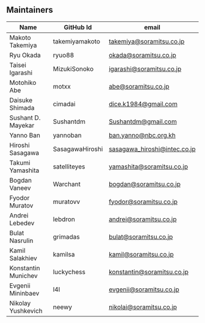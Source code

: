 ## Maintainers

| Name | GitHub Id | email |
|---|---|---|
| Makoto Takemiya | takemiyamakoto | takemiya@soramitsu.co.jp |
| Ryu Okada | ryuo88 | okada@soramitsu.co.jp |
| Taisei Igarashi | MizukiSonoko | igarashi@soramitsu.co.jp |
| Motohiko Abe | motxx | abe@soramitsu.co.jp |
| Daisuke Shimada | cimadai | dice.k1984@gmail.com |
| Sushant D. Mayekar | Sushantdm |  Sushantdm@gmail.com |
| Yanno Ban | yannoban | ban.yanno@nbc.org.kh
| Hiroshi Sasagawa | SasagawaHiroshi | sasagawa_hiroshi@intec.co.jp |
| Takumi Yamashita | satelliteyes | yamashita@soramitsu.co.jp |
| Bogdan Vaneev | Warchant | bogdan@soramitsu.co.jp |
| Fyodor Muratov | muratovv | fyodor@soramitsu.co.jp |
| Andrei Lebedev | lebdron | andrei@soramitsu.co.jp |
| Bulat Nasrulin | grimadas | bulat@soramitsu.co.jp |
| Kamil Salakhiev | kamilsa | kamil@soramitsu.co.jp |
| Konstantin Munichev | luckychess | konstantin@soramitsu.co.jp |
| Evgenii Mininbaev | l4l | evgenii@soramitsu.co.jp |
| Nikolay Yushkevich | neewy | nikolai@soramitsu.co.jp |
